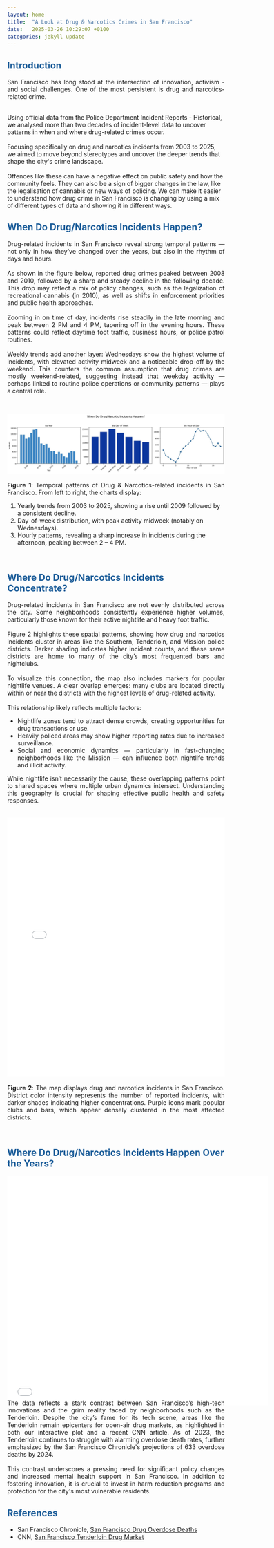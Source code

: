```yaml
---
layout: home
title:  "A Look at Drug & Narcotics Crimes in San Francisco"
date:   2025-03-26 10:29:07 +0100
categories: jekyll update
---
```

<h2 style="text-align: justify; font-weight: bold; color: #1c5d99;">Introduction</h2> 

<p style="text-align: justify;"> San Francisco has long stood at the intersection of innovation, activism - and social challenges. One of the most persistent is drug and narcotics-related crime.
<br>
<br>

Using official data from the Police Department Incident Reports - Historical, we analysed more than two decades of incident-level data to uncover patterns in when and where drug-related crimes occur. 
<br>
<br>
Focusing specifically on drug and narcotics incidents from 2003 to 2025, we aimed to move beyond stereotypes and uncover the deeper trends that shape the city's crime landscape. 
<br>
<br>
Offences like these can have a negative effect on public safety and how the community feels. They can also be a sign of bigger changes in the law, like the legalisation of cannabis or new ways of policing. We can make it easier to understand how drug crime in San Francisco is changing by using a mix of different types of data and showing it in different ways.</p>


<h2 style="font-weight: bold; color: #1c5d99;">When Do Drug/Narcotics Incidents Happen?</h2> 

<p style="text-align: justify;"> Drug-related incidents in San Francisco reveal strong temporal patterns — not only in how they’ve changed over the years, but also in the rhythm of days and hours. 
<br>
<br>
As shown in the figure below, reported drug crimes peaked between 2008 and 2010, followed by a sharp and steady decline in the following decade. This drop may reflect a mix of policy changes, such as the legalization of recreational cannabis (in 2010), as well as shifts in enforcement priorities and public health approaches. 
<br>
<br>
Zooming in on time of day, incidents rise steadily in the late morning and peak between 2 PM and 4 PM, tapering off in the evening hours. These patterns could reflect daytime foot traffic, business hours, or police patrol routines. 
<br>
<br>
Weekly trends add another layer: Wednesdays show the highest volume of incidents, with elevated activity midweek and a noticeable drop-off by the weekend. This counters the common assumption that drug crimes are mostly weekend-related, suggesting instead that weekday activity — perhaps linked to routine police operations or community patterns — plays a central role.</p> 

<br>

![Drug Incidents by Time](/images/3plots.jpeg)

<p style="text-align: justify;"> <b>Figure 1</b>: Temporal patterns of Drug & Narcotics-related incidents in San Francisco.
From left to right, the charts display: 

<ol>
<li>Yearly trends from 2003 to 2025, showing a rise until 2009 followed by a consistent decline.</li>

<li>Day-of-week distribution, with peak activity midweek (notably on Wednesdays).</li>

<li>Hourly patterns, revealing a sharp increase in incidents during the afternoon, peaking between 2 – 4 PM.</li>
</ol> </p> 


<br>
<h2 style="font-weight: bold; color: #1c5d99;">Where Do Drug/Narcotics Incidents Concentrate?</h2> 

<div style="text-align: justify;">
<p style="text-align: justify;">Drug-related incidents in San Francisco are not evenly distributed across the city. Some neighborhoods consistently experience higher volumes, particularly those known for their active nightlife and heavy foot traffic.
<br>
<br>
Figure 2 highlights these spatial patterns, showing how drug and narcotics incidents cluster in areas like the Southern, Tenderloin, and Mission police districts. Darker shading indicates higher incident counts, and these same districts are home to many of the city’s most frequented bars and nightclubs.
<br>
<br>
To visualize this connection, the map also includes markers for popular nightlife venues. A clear overlap emerges: many clubs are located directly within or near the districts with the highest levels of drug-related activity.
<br>
<br>
This relationship likely reflects multiple factors:

<ul>
  <li>Nightlife zones tend to attract dense crowds, creating opportunities for drug transactions or use.</li>
  <li>Heavily policed areas may show higher reporting rates due to increased surveillance.</li>
  <li>Social and economic dynamics — particularly in fast-changing neighborhoods like the Mission — can influence both nightlife trends and illicit activity.</li>
</ul>

While nightlife isn’t necessarily the cause, these overlapping patterns point to shared spaces where multiple urban dynamics intersect. Understanding this geography is crucial for shaping effective public health and safety responses.</p> 
</div>

<br>
<iframe src="/map/sf_drug_map.html" width="100%" height="600" style="border:none;"></iframe>
<br>

<p style="text-align: justify;"> <b>Figure 2</b>: The map displays drug and narcotics incidents in San Francisco. District color intensity represents the number of reported incidents, with darker shades indicating higher concentrations. Purple icons mark popular clubs and bars, which appear densely clustered in the most affected districts. </p>

<br>
<h2 style="font-weight: bold; color: #1c5d99;">Where Do Drug/Narcotics Incidents Happen Over the Years?</h2> 

<iframe
    src="/district_filter.html"
    width="120%"
    height="530"
    style="
      border: none;
      margin: 0;
      padding: 0;
      display: block;
  "></iframe>
<p style="
  margin-top: -1em;
  padding: 0;
  text-align: justify;
">The data reflects a stark contrast between San Francisco’s high-tech innovations and the grim reality faced by neighborhoods such as the Tenderloin. Despite the city’s fame for its tech scene, areas like the Tenderloin remain epicenters for open-air drug markets, as highlighted in both our interactive plot and a recent CNN article. As of 2023, the Tenderloin continues to struggle with alarming overdose death rates, further emphasized by the San Francisco Chronicle's projections of 633 overdose deaths by 2024.
<br>
<br>
This contrast underscores a pressing need for significant policy changes and increased mental health support in San Francisco. In addition to fostering innovation, it is crucial to invest in harm reduction programs and protection for the city's most vulnerable residents.


</p>



<h2 style="font-weight: bold; color: #1c5d99;">References</h2>
<ul>
  <li>
    San Francisco Chronicle, 
    <a href="https://www.sfchronicle.com/projects/san-francisco-drug-overdose-deaths/" target="_blank" rel="noopener noreferrer">
      San Francisco Drug Overdose Deaths
    </a>
  </li>
  <li>
    CNN, 
    <a href="https://edition.cnn.com/2023/09/03/us/san-francisco-tenderloin-drug-market/index.html" target="_blank" rel="noopener noreferrer">
      San Francisco Tenderloin Drug Market
    </a>
  </li>
</ul>

[jekyll-docs]: https://jekyllrb.com/docs/home
[jekyll-gh]:   https://github.com/jekyll/jekyll
[jekyll-talk]: https://talk.jekyllrb.com/

